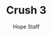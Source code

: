---
image: /assets/img/kl/kl_crush_3.png
title: Crush 3
number: 3
categories:
  - Meditations
  - Difficulty
  - Crush
author: Hope Staff
notes: Crush 3
embed: >-
  <iframe style="border-radius:12px" src="https://open.spotify.com/embed/episode/1dMMJAcFlOVvQptA94WEcD?utm_source=generator" width="100%" height="352" frameBorder="0" allowfullscreen="" allow="autoplay; clipboard-write; encrypted-media; fullscreen; picture-in-picture" loading="lazy"></iframe>
transcript: >-
  SOME LINES OF TEXT START HERE
---